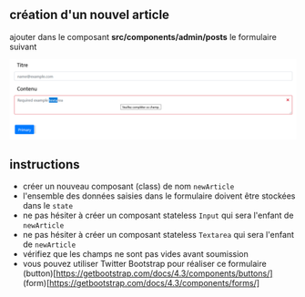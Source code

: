 ## création d'un nouvel article

ajouter dans le composant <b>src/components/admin/posts</b>
le formulaire suivant

<img src="formulaire-creation-article.png" alt="" >

## instructions 

- créer un nouveau composant (class) de nom <code>newArticle</code>
- l'ensemble des données saisies dans le formulaire doivent être stockées dans le <code>state</code>
- ne pas hésiter à créer un composant stateless <code>Input</code> qui sera l'enfant de <code>newArticle</code>
- ne pas hésiter à créer un composant stateless <code>Textarea</code> qui sera l'enfant de <code>newArticle</code>
- vérifiez que les champs ne sont pas vides avant soumission
- vous pouvez utiliser Twitter Bootstrap pour réaliser ce formulaire 
(button)[https://getbootstrap.com/docs/4.3/components/buttons/] (form)[https://getbootstrap.com/docs/4.3/components/forms/]